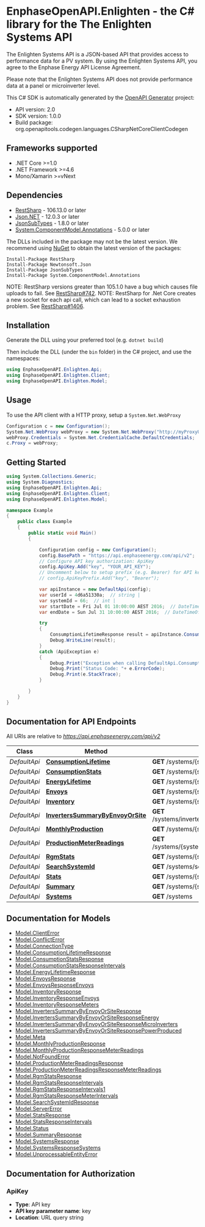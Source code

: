 # EnphaseOpenAPI.Enlighten - the C# library for the The Enlighten Systems API

The Enlighten Systems API is a JSON-based API that provides access to performance data for a PV system. By using the Enlighten Systems API, you agree to the Enphase Energy API License Agreement.

Please note that the Enlighten Systems API does not provide performance data at a panel or microinverter level.

This C# SDK is automatically generated by the [OpenAPI Generator](https://openapi-generator.tech) project:

- API version: 2.0
- SDK version: 1.0.0
- Build package: org.openapitools.codegen.languages.CSharpNetCoreClientCodegen

<a name="frameworks-supported"></a>
## Frameworks supported
- .NET Core >=1.0
- .NET Framework >=4.6
- Mono/Xamarin >=vNext

<a name="dependencies"></a>
## Dependencies

- [RestSharp](https://www.nuget.org/packages/RestSharp) - 106.13.0 or later
- [Json.NET](https://www.nuget.org/packages/Newtonsoft.Json/) - 12.0.3 or later
- [JsonSubTypes](https://www.nuget.org/packages/JsonSubTypes/) - 1.8.0 or later
- [System.ComponentModel.Annotations](https://www.nuget.org/packages/System.ComponentModel.Annotations) - 5.0.0 or later

The DLLs included in the package may not be the latest version. We recommend using [NuGet](https://docs.nuget.org/consume/installing-nuget) to obtain the latest version of the packages:
```
Install-Package RestSharp
Install-Package Newtonsoft.Json
Install-Package JsonSubTypes
Install-Package System.ComponentModel.Annotations
```

NOTE: RestSharp versions greater than 105.1.0 have a bug which causes file uploads to fail. See [RestSharp#742](https://github.com/restsharp/RestSharp/issues/742).
NOTE: RestSharp for .Net Core creates a new socket for each api call, which can lead to a socket exhaustion problem. See [RestSharp#1406](https://github.com/restsharp/RestSharp/issues/1406).

<a name="installation"></a>
## Installation
Generate the DLL using your preferred tool (e.g. `dotnet build`)

Then include the DLL (under the `bin` folder) in the C# project, and use the namespaces:
```csharp
using EnphaseOpenAPI.Enlighten.Api;
using EnphaseOpenAPI.Enlighten.Client;
using EnphaseOpenAPI.Enlighten.Model;
```
<a name="usage"></a>
## Usage

To use the API client with a HTTP proxy, setup a `System.Net.WebProxy`
```csharp
Configuration c = new Configuration();
System.Net.WebProxy webProxy = new System.Net.WebProxy("http://myProxyUrl:80/");
webProxy.Credentials = System.Net.CredentialCache.DefaultCredentials;
c.Proxy = webProxy;
```

<a name="getting-started"></a>
## Getting Started

```csharp
using System.Collections.Generic;
using System.Diagnostics;
using EnphaseOpenAPI.Enlighten.Api;
using EnphaseOpenAPI.Enlighten.Client;
using EnphaseOpenAPI.Enlighten.Model;

namespace Example
{
    public class Example
    {
        public static void Main()
        {

            Configuration config = new Configuration();
            config.BasePath = "https://api.enphaseenergy.com/api/v2";
            // Configure API key authorization: ApiKey
            config.ApiKey.Add("key", "YOUR_API_KEY");
            // Uncomment below to setup prefix (e.g. Bearer) for API key, if needed
            // config.ApiKeyPrefix.Add("key", "Bearer");

            var apiInstance = new DefaultApi(config);
            var userId = 4d6a51330a;  // string | 
            var systemId = 66;  // int | 
            var startDate = Fri Jul 01 10:00:00 AEST 2016;  // DateTimeOffset? | The date on which to start the time series. Defaults to the system's operational date. (optional) 
            var endDate = Sun Jul 31 10:00:00 AEST 2016;  // DateTimeOffset? | The last date to include in the time series. Defaults to yesterday or the last day the system reported, whichever is earlier. (optional) 

            try
            {
                ConsumptionLifetimeResponse result = apiInstance.ConsumptionLifetime(userId, systemId, startDate, endDate);
                Debug.WriteLine(result);
            }
            catch (ApiException e)
            {
                Debug.Print("Exception when calling DefaultApi.ConsumptionLifetime: " + e.Message );
                Debug.Print("Status Code: "+ e.ErrorCode);
                Debug.Print(e.StackTrace);
            }

        }
    }
}
```

<a name="documentation-for-api-endpoints"></a>
## Documentation for API Endpoints

All URIs are relative to *https://api.enphaseenergy.com/api/v2*

Class | Method | HTTP request | Description
------------ | ------------- | ------------- | -------------
*DefaultApi* | [**ConsumptionLifetime**](docs/DefaultApi.md#consumptionlifetime) | **GET** /systems/{system_id}/consumption_lifetime | 
*DefaultApi* | [**ConsumptionStats**](docs/DefaultApi.md#consumptionstats) | **GET** /systems/{system_id}/consumption_stats | 
*DefaultApi* | [**EnergyLifetime**](docs/DefaultApi.md#energylifetime) | **GET** /systems/{system_id}/energy_lifetime | 
*DefaultApi* | [**Envoys**](docs/DefaultApi.md#envoys) | **GET** /systems/{system_id}/envoys | 
*DefaultApi* | [**Inventory**](docs/DefaultApi.md#inventory) | **GET** /systems/{system_id}/inventory | 
*DefaultApi* | [**InvertersSummaryByEnvoyOrSite**](docs/DefaultApi.md#inverterssummarybyenvoyorsite) | **GET** /systems/inverters_summary_by_envoy_or_site | 
*DefaultApi* | [**MonthlyProduction**](docs/DefaultApi.md#monthlyproduction) | **GET** /systems/{system_id}/monthly_production | 
*DefaultApi* | [**ProductionMeterReadings**](docs/DefaultApi.md#productionmeterreadings) | **GET** /systems/{system_id}/production_meter_readings | 
*DefaultApi* | [**RgmStats**](docs/DefaultApi.md#rgmstats) | **GET** /systems/{system_id}/rgm_stats | 
*DefaultApi* | [**SearchSystemId**](docs/DefaultApi.md#searchsystemid) | **GET** /systems/search_system_id | 
*DefaultApi* | [**Stats**](docs/DefaultApi.md#stats) | **GET** /systems/{system_id}/stats | 
*DefaultApi* | [**Summary**](docs/DefaultApi.md#summary) | **GET** /systems/{system_id}/summary | 
*DefaultApi* | [**Systems**](docs/DefaultApi.md#systems) | **GET** /systems | 


<a name="documentation-for-models"></a>
## Documentation for Models

 - [Model.ClientError](docs/ClientError.md)
 - [Model.ConflictError](docs/ConflictError.md)
 - [Model.ConnectionType](docs/ConnectionType.md)
 - [Model.ConsumptionLifetimeResponse](docs/ConsumptionLifetimeResponse.md)
 - [Model.ConsumptionStatsResponse](docs/ConsumptionStatsResponse.md)
 - [Model.ConsumptionStatsResponseIntervals](docs/ConsumptionStatsResponseIntervals.md)
 - [Model.EnergyLifetimeResponse](docs/EnergyLifetimeResponse.md)
 - [Model.EnvoysResponse](docs/EnvoysResponse.md)
 - [Model.EnvoysResponseEnvoys](docs/EnvoysResponseEnvoys.md)
 - [Model.InventoryResponse](docs/InventoryResponse.md)
 - [Model.InventoryResponseEnvoys](docs/InventoryResponseEnvoys.md)
 - [Model.InventoryResponseMeters](docs/InventoryResponseMeters.md)
 - [Model.InvertersSummaryByEnvoyOrSiteResponse](docs/InvertersSummaryByEnvoyOrSiteResponse.md)
 - [Model.InvertersSummaryByEnvoyOrSiteResponseEnergy](docs/InvertersSummaryByEnvoyOrSiteResponseEnergy.md)
 - [Model.InvertersSummaryByEnvoyOrSiteResponseMicroInverters](docs/InvertersSummaryByEnvoyOrSiteResponseMicroInverters.md)
 - [Model.InvertersSummaryByEnvoyOrSiteResponsePowerProduced](docs/InvertersSummaryByEnvoyOrSiteResponsePowerProduced.md)
 - [Model.Meta](docs/Meta.md)
 - [Model.MonthlyProductionResponse](docs/MonthlyProductionResponse.md)
 - [Model.MonthlyProductionResponseMeterReadings](docs/MonthlyProductionResponseMeterReadings.md)
 - [Model.NotFoundError](docs/NotFoundError.md)
 - [Model.ProductionMeterReadingsResponse](docs/ProductionMeterReadingsResponse.md)
 - [Model.ProductionMeterReadingsResponseMeterReadings](docs/ProductionMeterReadingsResponseMeterReadings.md)
 - [Model.RgmStatsResponse](docs/RgmStatsResponse.md)
 - [Model.RgmStatsResponseIntervals](docs/RgmStatsResponseIntervals.md)
 - [Model.RgmStatsResponseIntervals1](docs/RgmStatsResponseIntervals1.md)
 - [Model.RgmStatsResponseMeterIntervals](docs/RgmStatsResponseMeterIntervals.md)
 - [Model.SearchSystemIdResponse](docs/SearchSystemIdResponse.md)
 - [Model.ServerError](docs/ServerError.md)
 - [Model.StatsResponse](docs/StatsResponse.md)
 - [Model.StatsResponseIntervals](docs/StatsResponseIntervals.md)
 - [Model.Status](docs/Status.md)
 - [Model.SummaryResponse](docs/SummaryResponse.md)
 - [Model.SystemsResponse](docs/SystemsResponse.md)
 - [Model.SystemsResponseSystems](docs/SystemsResponseSystems.md)
 - [Model.UnprocessableEntityError](docs/UnprocessableEntityError.md)


<a name="documentation-for-authorization"></a>
## Documentation for Authorization

<a name="ApiKey"></a>
### ApiKey

- **Type**: API key
- **API key parameter name**: key
- **Location**: URL query string

